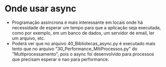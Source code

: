 # Onde usar async
- Programação assincrona é mais interessante em locais onde há necessidade de esperar um tempo para que a aplicação seja executada, como por exemplo, em um banco de dados, um servidor de email, ler um arquivo, etc.
- Poderá ver que no arquivo 40_Bibliotecas_async.py é executado mais lento que no arquivo "30_Performance_MltiProcessos.py" do "Multiprocessamento", pois o async foi desenvolvido para processos que precisam esperar e nao para performance.